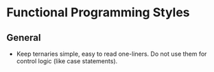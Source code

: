 # Functional Programming Styles

## General

- Keep ternaries simple, easy to read one-liners. Do not use them for control logic (like case statements).

